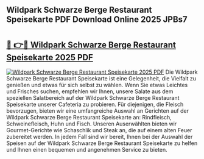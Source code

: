 ## Wildpark Schwarze Berge Restaurant Speisekarte PDF Download Online 2025 JPBs7

# <h2><a href="http://gc703u.nevu.top/?p=Wildpark+Schwarze+Berge+Restaurant+Speisekarte">🔗 👉🔴 Wildpark Schwarze Berge Restaurant Speisekarte 2025 PDF</a></h2>

[![Wildpark Schwarze Berge Restaurant Speisekarte 2025 PDF](https://i.imgur.com/dBaPXMq.png)](http://gc703u.nevu.top/?p=Wildpark+Schwarze+Berge+Restaurant+Speisekarte)
Die Wildpark Schwarze Berge Restaurant Speisekarte ist eine Gelegenheit, die Vielfalt zu genießen und etwas für sich selbst zu wählen. Wenn Sie etwas Leichtes und Frisches suchen, empfehlen wir Ihnen, unsere Salate aus dem speziellen Salatbereich auf der Wildpark Schwarze Berge Restaurant Speisekarte unserer Cafeteria zu probieren. Für diejenigen, die Fleisch bevorzugen, bieten wir eine umfangreiche Auswahl an Gerichten auf der Wildpark Schwarze Berge Restaurant Speisekarte an: Rindfleisch, Schweinefleisch, Huhn und Fisch. Unseren Auserwählten bieten wir Gourmet-Gerichte wie Schaschlik und Steak an, die auf einem alten Feuer zubereitet werden. In jedem Fall sind wir bereit, Ihnen bei der Auswahl der Speisen auf der Wildpark Schwarze Berge Restaurant Speisekarte zu helfen und Ihnen einen bequemen und angenehmen Service zu bieten.
